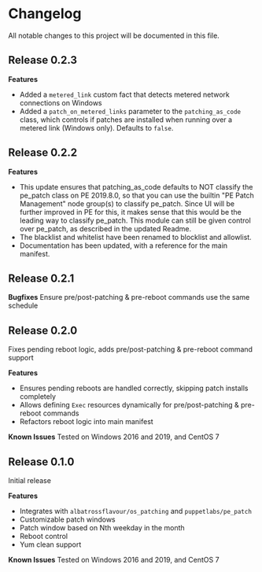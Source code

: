 # Changelog

All notable changes to this project will be documented in this file.

## Release 0.2.3

**Features**
- Added a `metered_link` custom fact that detects metered network connections on Windows
- Added a `patch_on_metered_links` parameter to the `patching_as_code` class, which controls if patches are installed when running over a metered link (Windows only). Defaults to `false`.

## Release 0.2.2

**Features**
- This update ensures that patching_as_code defaults to NOT classify the pe_patch class on PE 2019.8.0, so that you can use the builtin "PE Patch Management" node group(s) to classify pe_patch. Since UI will be further improved in PE for this, it makes sense that this would be the leading way to classify pe_patch. This module can still be given control over pe_patch, as described in the updated Readme.
- The blacklist and whitelist have been renamed to blocklist and allowlist.
- Documentation has been updated, with a reference for the main manifest.

## Release 0.2.1

**Bugfixes**
Ensure pre/post-patching & pre-reboot commands use the same schedule

## Release 0.2.0

Fixes pending reboot logic, adds pre/post-patching & pre-reboot command support

**Features**
- Ensures pending reboots are handled correctly, skipping patch installs completely
- Allows defining `Exec` resources dynamically for pre/post-patching & pre-reboot commands
- Refactors reboot logic into main manifest

**Known Issues**
Tested on Windows 2016 and 2019, and CentOS 7

## Release 0.1.0

Initial release

**Features**
- Integrates with `albatrossflavour/os_patching` and `puppetlabs/pe_patch`
- Customizable patch windows
- Patch window based on Nth weekday in the month
- Reboot control
- Yum clean support

**Known Issues**
Tested on Windows 2016 and 2019, and CentOS 7